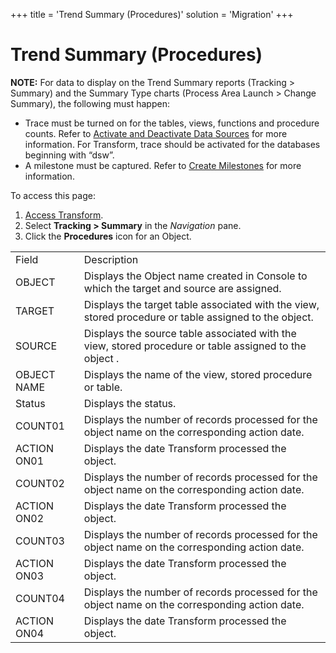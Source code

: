 +++
title = 'Trend Summary (Procedures)'
solution = 'Migration'
+++

# Trend Summary (Procedures)

<span style="font-weight: bold;">NOTE:</span> For data to display on the
Trend Summary reports (Tracking \> Summary) and the Summary Type charts
(Process Area Launch \> Change Summary), the following must happen:

  - Trace must be turned on for the tables, views, functions and
    procedure counts. Refer to [Activate and Deactivate Data
    Sources](../../../Platform/Common/Use_Cases/Activate_and_Deactivate_Data_Source.htm)
    for more information. For Transform, trace should be activated for
    the databases beginning with “dsw”.
  - A milestone must be captured. Refer to [Create
    Milestones](../Use_Cases/Create_Milestones.htm) for more
    information.

To access this page:

1.  [Access Transform](../Config/Access_Transform.htm).
2.  Select <span style="font-weight: bold;">Tracking \> Summary</span>
    in the <span style="font-style: italic;">Navigation</span> pane.
3.  Click the <span style="font-weight: bold;">Procedures</span> icon
    for an
Object.

|             |                                                                                                        |
| ----------- | ------------------------------------------------------------------------------------------------------ |
| Field       | Description                                                                                            |
| OBJECT      | Displays the Object name created in Console to which the target and source are assigned.               |
| TARGET      | Displays the target table associated with the view, stored procedure or table assigned to the object.  |
| SOURCE      | Displays the source table associated with the view, stored procedure or table assigned to the object . |
| OBJECT NAME | Displays the name of the view, stored procedure or table.                                              |
| Status      | Displays the <span id="Status" class="popUpLink">status</span>.                                        |
| COUNT01     | Displays the number of records processed for the object name on the corresponding action date.         |
| ACTION ON01 | Displays the date Transform processed the object.                                                      |
| COUNT02     | Displays the number of records processed for the object name on the corresponding action date.         |
| ACTION ON02 | Displays the date Transform processed the object.                                                      |
| COUNT03     | Displays the number of records processed for the object name on the corresponding action date.         |
| ACTION ON03 | Displays the date Transform processed the object.                                                      |
| COUNT04     | Displays the number of records processed for the object name on the corresponding action date.         |
| ACTION ON04 | Displays the date Transform processed the object.                                                      |

